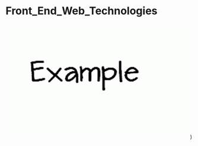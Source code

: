 # Front_End_Web_Technologies
![](https://github.com/wouterzeevat/Front_End_Web_Technologies/blob/main/example.gif))
